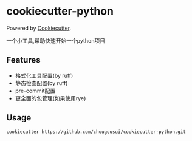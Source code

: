 # cookiecutter-python

Powered by [Cookiecutter](https://github.com/audreyr/cookiecutter).

一个小工具,帮助快速开始一个python项目

## Features

- 格式化工具配置(by ruff)
- 静态检查配置(by ruff)
- pre-commit配置
- 更全面的包管理(如果使用rye)

## Usage

```shell
cookiecutter https://github.com/chougousui/cookiecutter-python.git
```
